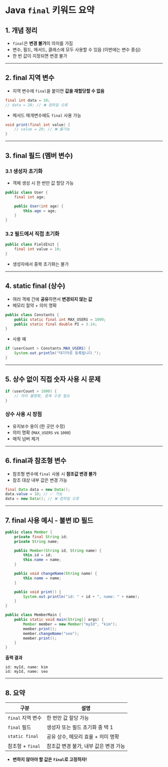 # Java `final` 키워드 요약

## 1. 개념 정리

- `final`은 **변경 불가**의 의미를 가짐
- 변수, 필드, 메서드, 클래스에 모두 사용할 수 있음 (이번에는 변수 중심)
- 한 번 값이 지정되면 변경 불가

---

## 2. final 지역 변수

- 지역 변수에 `final`을 붙이면 **값을 재할당할 수 없음**

```java
final int data = 10;
// data = 20; // ❌ 컴파일 오류
```

- 메서드 매개변수에도 `final` 사용 가능

```java
void print(final int value) {
    // value = 20; // ❌ 불가능
}
```

---

## 3. final 필드 (멤버 변수)

### 3.1 생성자 초기화

- 객체 생성 시 한 번만 값 할당 가능

```java
public class User {
    final int age;

    public User(int age) {
        this.age = age;
    }
}
```

### 3.2 필드에서 직접 초기화

```java
public class FieldInit {
    final int value = 10;
}
```

- 생성자에서 중복 초기화는 불가

---

## 4. static final (상수)

- 여러 객체 간에 **공유**하면서 **변경되지 않는 값**
- 메모리 절약 + 의미 명확

```java
public class Constants {
    public static final int MAX_USERS = 1000;
    public static final double PI = 3.14;
}
```

- 사용 예

```java
if (userCount > Constants.MAX_USERS) {
    System.out.println("대기자로 등록됩니다.");
}
```

---

## 5. 상수 없이 직접 숫자 사용 시 문제

```java
if (userCount > 1000) {
    // 의미 불명확, 중복 수정 필요
}
```

### 상수 사용 시 장점
- 유지보수 용이 (한 곳만 수정)
- 의미 명확 (`MAX_USERS` vs `1000`)
- 매직 넘버 제거

---

## 6. final과 참조형 변수

- 참조형 변수에 `final` 사용 시 **참조값 변경 불가**
- 참조 대상 내부 값은 변경 가능

```java
final Data data = new Data();
data.value = 10; // ✅ 가능
data = new Data(); // ❌ 컴파일 오류
```

---

## 7. final 사용 예시 - 불변 ID 필드

```java
public class Member {
    private final String id;
    private String name;

    public Member(String id, String name) {
        this.id = id;
        this.name = name;
    }

    public void changeName(String name) {
        this.name = name;
    }

    public void print() {
        System.out.println("id: " + id + ", name: " + name);
    }
}
```

```java
public class MemberMain {
    public static void main(String[] args) {
        Member member = new Member("myId", "kim");
        member.print();
        member.changeName("seo");
        member.print();
    }
}
```

**출력 결과**
```
id: myId, name: kim
id: myId, name: seo
```

---

## 8. 요약

| 구분             | 설명                                      |
|------------------|-------------------------------------------|
| `final` 지역 변수 | 한 번만 값 할당 가능                       |
| `final` 필드     | 생성자 또는 필드 초기화 중 택 1            |
| `static final`   | 공유 상수, 메모리 효율 + 의미 명확         |
| 참조형 + `final` | 참조값 변경 불가, 내부 값은 변경 가능      |

- **변하지 않아야 할 값은 `final`로 고정하자!**
